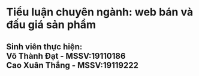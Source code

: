 <h1>Tiểu luận chuyên ngành: web bán và đấu giá sản phẩm</h1>
<h2>Sinh viên thực hiện: <br/> Võ Thành Đạt - MSSV:19110186 <br/> Cao Xuân Thắng - MSSV:19119222</h2>

